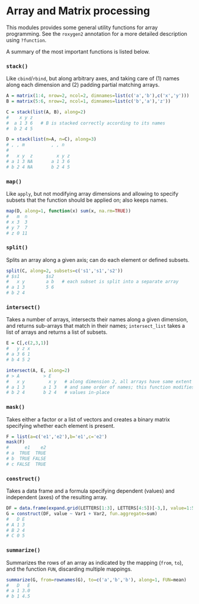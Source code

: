 Array and Matrix processing
===========================

This modules provides some general utility functions for array programming.
See the `roxygen2` annotation for a more detailed description using `?function`.

A summary of the most important functions is listed below.

### `stack()`

Like `cbind`/`rbind`, but along arbitrary axes, and taking care of (1) names 
along each dimension and (2) padding partial matching arrays.

```r
A = matrix(1:4, nrow=2, ncol=2, dimnames=list(c('a','b'),c('x','y')))
B = matrix(5:6, nrow=2, ncol=1, dimnames=list(c('b','a'),'z'))

C = stack(list(A, B), along=2)
#    x y z
#  a 1 3 6   # B is stacked correctly according to its names
#  b 2 4 5

D = stack(list(m=A, n=C), along=3)
# , , m          , , n
#
#   x y  z         x y z
# a 1 3 NA       a 1 3 6
# b 2 4 NA       b 2 4 5
```

### `map()`

Like `apply`, but not modifying array dimensions and allowing to specify 
subsets that the function should be applied on; also keeps names.

```r
map(D, along=1, function(x) sum(x, na.rm=TRUE))
#   m  n
# x 3  3
# y 7  7
# z 0 11
```

### `split()`

Splits an array along a given axis; can do each element or defined subsets.

```r
split(C, along=2, subsets=c('s1','s1','s2'))
# $s1          $s2
#   x y        a b   # each subset is split into a separate array
# a 1 3        5 6
# b 2 4
```

### `intersect()`

Takes a number of arrays, intersects their names along a given dimension,
and returns sub-arrays that match in their names; `intersect_list` takes 
a list of arrays and returns a list of subsets.

```r
E = C[,c(2,3,1)]
#   y z x
# a 3 6 1
# b 4 5 2

intersect(A, E, along=2)
# > A         > E
#   x y         x y   # along dimension 2, all arrays have same extent
# a 1 3       a 1 3   # and same order of names; this function modifies
# b 2 4       b 2 4   # values in-place
```

### `mask()`

Takes either a factor or a list of vectors and creates a binary matrix 
specifying whether each element is present.

```r
F = list(a=c('e1','e2'),b='e1',c='e2')
mask(F)
#      e1    e2
# a  TRUE  TRUE
# b  TRUE FALSE
# c FALSE  TRUE
```

### `construct()`

Takes a data frame and a formula specifying dependent (values) and independent
(axes) of the resulting array.

```r
DF = data.frame(expand.grid(LETTERS[1:3], LETTERS[4:5])[-3,], value=1:5)
G = construct(DF, value ~ Var1 + Var2, fun.aggregate=sum)
#   D E
# A 1 3
# B 2 4
# C 0 5
```

### `summarize()`

Summarizes the rows of an array as indicated by the mapping (`from`, `to`),
and the function `FUN`, discarding multiple mappings.

```r
summarize(G, from=rownames(G), to=c('a','b','b'), along=1, FUN=mean)
#   D   E
# a 1 3.0
# b 1 4.5
```
